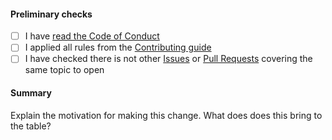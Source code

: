 #### Preliminary checks

- [ ] I have [read the Code of Conduct](https://github.com/kdeldycke/awesome-falsehood/blob/main/.github/code-of-conduct.md)
- [ ] I applied all rules from the [Contributing guide](https://github.com/kdeldycke/awesome-falsehood/blob/main/.github/contributing.md)
- [ ] I have checked there is not other [Issues](https://github.com/kdeldycke/awesome-falsehood/issues) or [Pull Requests](https://github.com/kdeldycke/awesome-falsehood/pulls) covering the same topic to open

#### Summary

<!-- You can skip this if you're proposing something as trivial as fixing a typo -->

Explain the motivation for making this change. What does does this bring to the table?
